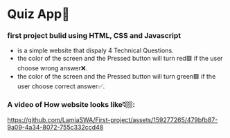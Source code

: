 # Quiz App📝
### first project bulid using HTML, CSS and Javascript 
 - is a simple website that dispaly 4 Technical Questions.
 - the color of the screen and the Pressed button will turn red🟥 if the user choose wrong answer❌.
 - the color of the screen and the Pressed button will turn green🟩 if the user choose correct answer✅.

### A video of How website looks like👇🏼:
https://github.com/LamiaSWA/First-project/assets/159277265/479bfb87-9a09-4a34-8072-755c332ccd48
